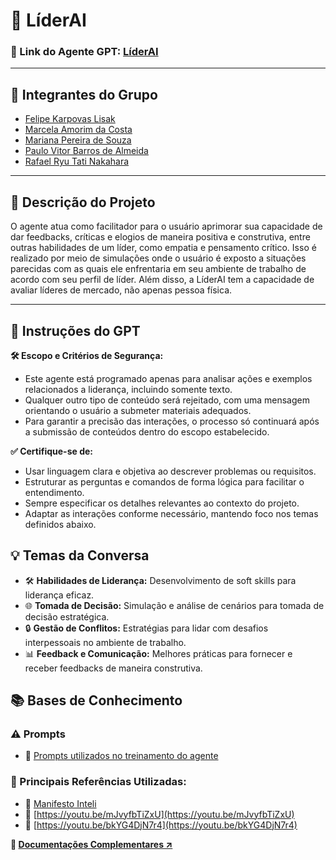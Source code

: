 # **🚀 LíderAI**

### **🔗 Link do Agente GPT:**  [LíderAI](https://chatgpt.com/g/g-679a778704248191abd4027f7e75c0a2-liderai)

---

## **👥 Integrantes do Grupo**  
- [Felipe Karpovas Lisak](https://github.com/FeLisak)
- [Marcela Amorim da Costa](https://github.com/macosta7)
- [Mariana Pereira de Souza](https://github.com/Mariana-Pereira-de-Souza)
- [Paulo Vitor Barros de Almeida](https://github.com/pvitoralmeida)
- [Rafael Ryu Tati Nakahara](https://github.com/Rafael-Ryu)

---

## **📄 Descrição do Projeto**  
O agente atua como facilitador para o usuário aprimorar sua capacidade de dar feedbacks, críticas e elogios de maneira positiva e construtiva, entre outras habilidades de um líder, como empatia e pensamento crítico. Isso é realizado por meio de simulações onde o usuário é exposto a situações parecidas com as quais ele enfrentaria em seu ambiente de trabalho de acordo com seu perfil de líder. Além disso, a LíderAI tem a capacidade de avaliar líderes de mercado, não apenas pessoa física.


---

## **🤖 Instruções do GPT** 

 **🛠️ Escopo e Critérios de Segurança:** 
- Este agente está programado apenas para analisar ações e exemplos relacionados a liderança, incluindo somente texto. 
- Qualquer outro tipo de conteúdo será rejeitado, com uma mensagem orientando o usuário a submeter materiais adequados. 
- Para garantir a precisão das interações, o processo só continuará após a submissão de conteúdos dentro do escopo estabelecido.
  
 **✅ Certifique-se de:**

- Usar linguagem clara e objetiva ao descrever problemas ou requisitos.
- Estruturar as perguntas e comandos de forma lógica para facilitar o entendimento.
- Sempre especificar os detalhes relevantes ao contexto do projeto.
- Adaptar as interações conforme necessário, mantendo foco nos temas definidos abaixo.
 
 
## **💡 Temas da Conversa**

- 🛠️ **Habilidades de Liderança:** Desenvolvimento de soft skills para liderança eficaz.
- 🌐 **Tomada de Decisão:** Simulação e análise de cenários para tomada de decisão estratégica.
- 🔒 **Gestão de Conflitos:** Estratégias para lidar com desafios interpessoais no ambiente de trabalho.
- 📊 **Feedback e Comunicação:** Melhores práticas para fornecer e receber feedbacks de maneira construtiva.


## **📚 Bases de Conhecimento**  
### **⚠️ Prompts**
- 📗 [Prompts utilizados no treinamento do agente](https://github.com/macosta7/4mesa5/blob/main/prompts.txt)

### **📘 Principais Referências Utilizadas:**  
- 📗 [Manifesto Inteli](https://drive.google.com/file/d/1gzboXJCmx6lv_rKqBi8wvm27idXi__N0/view?usp=sharing)  
- 📙 [https://youtu.be/mJvyfbTiZxU](https://youtu.be/mJvyfbTiZxU)
- 📕 [https://youtu.be/bkYG4DjN7r4](https://youtu.be/bkYG4DjN7r4)

**📖 [Documentações Complementares ↗️](https://github.com/macosta7/4mesa5/tree/main/Base%20de%20Conhecimentos)**


